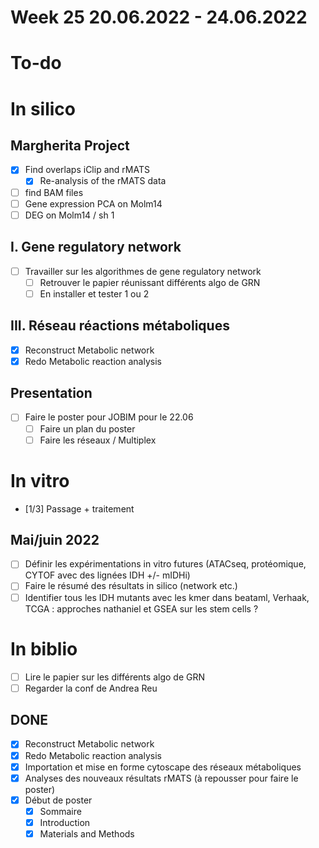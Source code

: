# Week 25 20.06.2022 - 24.06.2022

# To-do

# In silico

## Margherita Project

* [x] Find overlaps iClip and rMATS
  * [x] Re-analysis of the rMATS data
* [ ] find BAM files
* [ ] Gene expression PCA on Molm14
* [ ] DEG on Molm14 / sh 1

## I. Gene regulatory network

* [ ] Travailler sur les algorithmes de gene regulatory network  
  * [ ] Retrouver le papier réunissant différents algo de GRN
  * [ ] En installer et tester 1 ou 2

## III. Réseau réactions métaboliques

* [x] Reconstruct Metabolic network
* [x] Redo Metabolic reaction analysis

## Presentation

* [ ] Faire le poster pour JOBIM pour le 22.06
  * [ ] Faire un plan du poster
  * [ ] Faire les réseaux / Multiplex

# In vitro

* [1/3] Passage + traitement

## Mai/juin 2022

* [ ] Définir les expérimentations in vitro futures (ATACseq, protéomique, CYTOF avec des lignées IDH +/- mIDHi)
* [ ] Faire le résumé des résultats in silico (network etc.)
* [ ] Identifier tous les IDH mutants avec les kmer dans beataml, Verhaak, TCGA : approches nathaniel et GSEA sur les stem cells ?

# In biblio

* [ ] Lire le papier sur les différents algo de GRN
* [ ] Regarder la conf de Andrea Reu

## DONE

* [x] Reconstruct Metabolic network
* [x] Redo Metabolic reaction analysis
* [x] Importation et mise en forme cytoscape des réseaux métaboliques
* [x] Analyses des nouveaux résultats rMATS (à repousser pour faire le poster)
* [x] Début de poster
  * [x] Sommaire
  * [x] Introduction
  * [x] Materials and Methods
